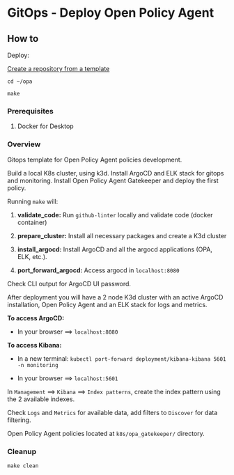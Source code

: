 # GitOps - Deploy Open Policy Agent

## How to

Deploy:

[Create a repository from a template](https://docs.github.com/en/github/creating-cloning-and-archiving-repositories/creating-a-repository-on-github/creating-a-repository-from-a-template#creating-a-repository-from-a-template)

`cd ~/opa`

`make`

### Prerequisites

1. Docker for Desktop

### Overview

Gitops template for Open Policy Agent policies development.

Build a local K8s cluster, using k3d.
Install ArgoCD and ELK stack for gitops and monitoring.
Install Open Policy Agent Gatekeeper and deploy the first policy.

Running `make` will:

1. **validate_code:** Run `github-linter` locally and validate code (docker container)

2. **prepare_cluster:** Install all necessary packages and create a K3d cluster

3. **install_argocd:** Install ArgoCD and all the argocd applications (OPA, ELK, etc.).

4. **port_forward_argocd:** Access argocd in `localhost:8080`

Check CLI output for ArgoCD UI password.

After deployment you will have a 2 node K3d cluster with an active ArgoCD installation, Open Policy Agent and an ELK stack for logs and metrics.

**To access ArgoCD:**

- In your browser ==> `localhost:8080`

**To access Kibana:**

- In a new terminal: `kubectl port-forward deployment/kibana-kibana 5601 -n monitoring`

- In your browser ==> `localhost:5601`

In `Management` ==> `Kibana` ==> `Index patterns`, create the index pattern using the 2 available indexes.

Check `Logs` and `Metrics` for available data, add filters to `Discover` for data filtering.

Open Policy Agent policies located at `k8s/opa_gatekeeper/` directory.

### Cleanup

`make clean`

